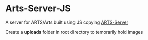 # Arts-Server-JS

A server for ARTS/Arts built using JS copying [ARTS-Server](https://github.com/Bijal24525/Ambulance_support)

Create a **uploads** folder in root directory to temorarily hold images
